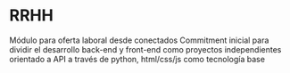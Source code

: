 # RRHH
Módulo para oferta laboral desde conectados
Commitment inicial para dividir el desarrollo back-end y front-end como proyectos independientes
orientado a API a través de python, html/css/js como tecnología base
